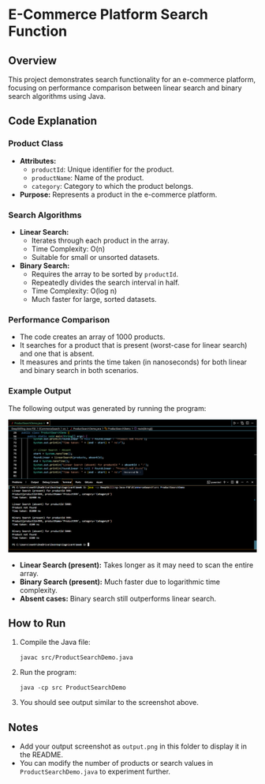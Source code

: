 # E-Commerce Platform Search Function

## Overview
This project demonstrates search functionality for an e-commerce platform, focusing on performance comparison between linear search and binary search algorithms using Java.

## Code Explanation

### Product Class
- **Attributes:**
  - `productId`: Unique identifier for the product.
  - `productName`: Name of the product.
  - `category`: Category to which the product belongs.
- **Purpose:** Represents a product in the e-commerce platform.

### Search Algorithms
- **Linear Search:**
  - Iterates through each product in the array.
  - Time Complexity: O(n)
  - Suitable for small or unsorted datasets.
- **Binary Search:**
  - Requires the array to be sorted by `productId`.
  - Repeatedly divides the search interval in half.
  - Time Complexity: O(log n)
  - Much faster for large, sorted datasets.

### Performance Comparison
- The code creates an array of 1000 products.
- It searches for a product that is present (worst-case for linear search) and one that is absent.
- It measures and prints the time taken (in nanoseconds) for both linear and binary search in both scenarios.

### Example Output
The following output was generated by running the program:

![Output Screenshot](output.png)

- **Linear Search (present):** Takes longer as it may need to scan the entire array.
- **Binary Search (present):** Much faster due to logarithmic time complexity.
- **Absent cases:** Binary search still outperforms linear search.

## How to Run
1. Compile the Java file:
   ```
   javac src/ProductSearchDemo.java
   ```
2. Run the program:
   ```
   java -cp src ProductSearchDemo
   ```
3. You should see output similar to the screenshot above.

## Notes
- Add your output screenshot as `output.png` in this folder to display it in the README.
- You can modify the number of products or search values in `ProductSearchDemo.java` to experiment further. 